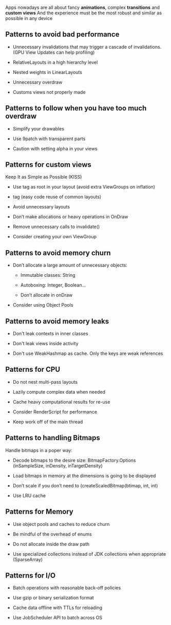 
Apps nowadays are all about fancy **animations**, complex **transitions** and **custom views** And the experience must be the most robust and similar as possible in any device 

## Patterns to avoid bad performance

- Unnecessary invalidations that may trigger a cascade of invalidations.(GPU View Updates can help profiling)

- RelativeLayouts in a high hierarchy level

- Nested weights in LinearLayouts

- Unnecessary overdraw

- Customs views not properly made

##  Patterns to follow when you have too much overdraw

- Simplify your drawables

- Use 9patch with transparent parts

- Caution with setting alpha in your views

## Patterns for custom views
  
Keep It as Simple as Possible (KISS)

- Use <merge> tag as root in your layout (avoid extra ViewGroups on inflation)

- <include> tag (easy code reuse of common layouts)

- Avoid unnecessary layouts

- Don’t make allocations or heavy operations in OnDraw

- Remove unnecessary calls to invalidate()

- Consider creating your own ViewGroup 

## Patterns to avoid memory churn

- Don’t allocate a large amount of unnecessary objects:
	
	- Immutable classes: String
	
	- Autoboxing: Integer, Boolean…
	
	- Don’t allocate in onDraw

- Consider using Object Pools

## Patterns to avoid memory leaks 

- Don't leak contexts in inner classes

- Don't leak views inside activity

- Don't use WeakHashmap as cache. Only the keys are weak references 
 
## Patterns for CPU

- Do not nest multi-pass layouts

- Lazily compute complex data when needed

- Cache heavy computational results for re-use

- Consider RenderScript for performance

- Keep work off of the main thread

## Patterns to handling Bitmaps

Handle bitmaps in a poper way:

- Decode bitmaps to the desire size: BitmapFactory.Options (inSampleSize, inDensity, inTargetDensity)
  
- Load bitmaps in memory at the dimensions is going to be displayed

- Don’t scale if you don’t need to (createScaledBitmap(btimap, int, int)

- Use LRU cache

## Patterns for Memory

- Use object pools and caches to reduce churn

- Be mindful of the overhead of enums

- Do not allocate inside the draw path

- Use specialized collections instead of JDK collections when appropriate (SparseArray)

## Patterns for I/O

- Batch operations with reasonable back-off policies

- Use gzip or binary serialization format

- Cache data offline with TTLs for reloading

- Use JobScheduler API to batch across OS
